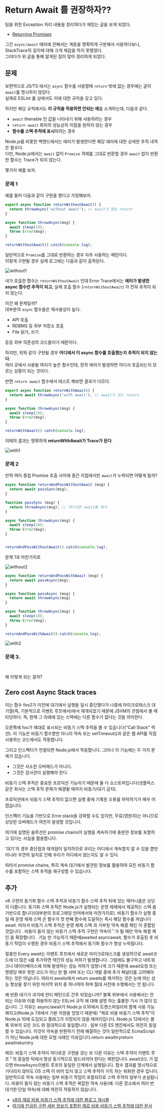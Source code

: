 # Return Await 를 권장하자??

팀을 위한 Exception 처리 내용을 정리하다가 재밌는 글을 보게 되었다.

* [Returning Promises](https://github.com/goldbergyoni/nodebestpractices/blob/master/sections/errorhandling/returningpromises.md?s=35)

그간 `async/await` 에러에 관해서는 계층을 명확하게 구분해서 사용하다보니, StackTrace의 깊이에 대해 크게 체감을 하지 못했었다.  
그러다가 위 글을 통해 알게된 점이 많아 정리하게 되었다.
  
## 문제

보편적으로 JS/TS 에서는 `async` 함수를 사용할때 `return` 밖에 없는 경우에는 굳이 `await`를 명시하지 않았다.  
실제로 ESLint 룰 상에서도 이에 대한 규칙을 갖고 있다.

하지만 해당 규칙에서도 **이 규칙을 적용하면 안되는 예**를 소개하는데, 다음과 같다.

* `await` thenable 인 값을 나타내기 위해 사용하려는 경우
*  `return await` 회피의 성능상의 이점을 원하지 않는 경우
* **함수를 스택 추적에 표시**하려는 경우

Node.js를 비롯한 백엔드에서는 에러가 발생한다면 해당 에러에 대한 상세한 추적 내역은 필수다.  
다만, Node.js에서는 `await` 없이 `Promise` 객체를 그대로 반환할 경우 `await` 없이 반환한 함수는 Trace가 되지 않는다.  
  
몇가지 예를 보자.


### 문제 1 

예를 들어 다음과 같이 구현을 했다고 가정해보자.

```ts
export async function returnWithoutAwait() {
  return throwAsync('without await'); // await가 없는 return
}

async function throwAsync(msg) {
  await sleep(10);
  throw Error(msg);
}

returnWithoutAwait().catch(console.log);
```

일반적으로 `Promise`를 그대로 반환하는 경우 자주 사용하는 패턴이다.  
이렇게 구현될 경우 실제 로그에는 다음과 같이 출력된다.

![without1](./images/without1.png)

내가 호출한 함수는 `returnWithoutAwait` 인데 Error Trace에서는 **에러가 발생한 async 함수만 추적이 되고**, 실제 호출 함수 (`returnWithoutAwait`) 가 전혀 추적이 되지 않는다.  
  
이건 왜 문제일까?  
대부분의 `async` 함수들은 재사용성이 높다.  

* API 호출
* RDBMS 등 외부 저장소 호출
* File 읽기, 쓰기

등등 외부 의존성의 코드들이기 때문이다.  

하지만, 위와 같이 구현될 경우 **어디에서 이 async 함수를 호출했는지 추적이 되지 않는다**.  
여러 곳에서 사용될 여지가 높은 함수인데, 정작 에러가 발생하면 어디서 호출되는지 모르는 상황이 되는 것이다.  
  
반면 `return await` 함수에서 테스트 해보면 결과가 다르다.

```ts
export async function returnWithAwait() {
  return await throwAsync('with await'); // await가 있는 return
}

async function throwAsync(msg) {
  await sleep(10);
  throw Error(msg);
}

returnWithAwait().catch(console.log);
```

이때의 결과는 명확하게 **returnWithAwait가 Trace가 된다**.

![with1](./images/with1.png)


### 문제 2

만약 여러 중첩 Promise 호출 사이에 중간 지점에서만 `await`가 누락되면 어떻게 될까?

```ts
async function returnAndPassWithoutAwait (msg) {
  return await passSync(msg);
}

function passSync (msg) {
  return throwAsync(msg); // 여기서만 await를 제거 
}

async function throwAsync(msg) {
  await sleep(10);
  throw Error(msg);
}


returnAndPassWithoutAwait().catch(console.log);
```

문제 1과 마찬가지로 

![without2](./images/without2.png)

```ts
async function returnAndPassWithAwait (msg) {
  return await passAsync(msg);
}

async function passAsync (msg) {
  return await throwAsync(msg)
}

async function throwAsync(msg) {
  await sleep(10);
  throw Error(msg);
}

returnAndPassWithAwait().catch(console.log);
```

![with2](./images/with2.png)


### 문제 3.

```ts

```

```ts

```
  
왜 이렇게 되는 걸까?
## Zero cost Async Stack traces

이는 함수 foo2가 이전에 대기에서 실행을 일시 중단했다가 나중에 마이크로태스크 대기열(즉, 기본적으로 이벤트 루프에서)에서 재개되었기 때문에 JSVM의 관점에서 볼 때 타당하다. 즉, 현재 그 아래에 있는 스택에는 다른 함수가 없다는 것을 의미한다.

오른쪽에 foo가 제대로 표시되는 비동기 스택 추적을 볼 수 있습니다("Call Stack" 섹션). 이 기능은 비동기 함수뿐만 아니라 약속 또는 setTimeout()과 같은 웹 API를 직접 사용하는 코드에서도 작동합니다.

그리고 인스펙터가 연결되면 Node.js에서 작동합니다. 그러나 이 기능에는 두 가지 문제가 있습니다.

* 그것은 사소한 오버헤드가 아니다.
* 그것은 검사관이 실행해야 한다.

비동기 스택 추적은 중요한 프로덕션 기능이기 때문에 둘 다 쇼스토퍼입니다(넷플릭스 같은 회사는 스택 추적 문제가 해결될 때까지 비동기/대기 금지).

프로덕션에서 비동기 스택 추적이 없으면 실행 중에 기록된 오류를 파악하기가 매우 어렵습니다.

인스펙터 기능을 기반으로 Error.stack을 강화할 수도 있지만, 무료(영원히)는 아니므로 상당한 오버헤드가 여전히 발생할 것입니다.

여기에 설명된 솔루션은 promise chains이 실행을 계속하기에 충분한 정보를 포함하고 있다는 사실을 활용합니다.

'대기'의 경우 중단점과 재개점이 일치하므로 우리는 어디에서 계속할지 알 수 있을 뿐만 아니라 우연의 일치로 인해 우리가 어디에서 왔는지도 알 수 있다.

따라서 promise chains, 특히 계속 대기에서 발견된 정보를 활용하여 모든 비동기 함수를 포함하는 스택 추적을 재구성할 수 있습니다.


## 추가

v8 구현의 동기화 함수 스택 추적과 비동기 함수 스택 추적 뒤에 있는 메커니즘은 상당히 다릅니다. 동기화 스택 추적은 Node.js가 실행되는 운영 체제에서 제공하는 스택 을 기반으로 합니다(대부분의 프로그래밍 언어에서와 마찬가지로). 비동기 함수가 실행 중일 때 운영 체제 스택 은 함수가 첫 번째 함수에 도달하는 즉시 해당 함수를 꺼냅니다 await. 따라서 비동기 스택 추적은 운영 체제 스택 과 거부된 약속 해결 체인 이 혼합된 것입니다 . 비용이 들지 않는 비동기 스택 추적 구현은 약속이 ¹ 가 될 때만 약속 해결 체인 을 확장합니다 . 기능 만 가능하기 때문에awaited asyncawait, 함수가 호출된 후 비동기 작업이 수행된 경우 비동기 스택 추적에서 동기화 함수가 항상 누락됩니다.

절충안
Every await는 이벤트 루프에서 새로운 마이크로태스크를 생성하므로 await코드에 더 많은 s를 추가하면 약간의 성능 저하가 발생합니다. 그럼에도 불구하고 네트워크나 데이터베이스에 의해 발생하는 성능 저하가 엄청나게 크기 때문에 await요청 또는 명령당 매우 핫한 코드가 아닌 한 웹 서버 또는 CLI 개발 중에 추가 패널티를 고려해야 하는 것은 아닙니다. 따라서 awaits에서 return awaits를 제거하는 것은 눈에 띄는 성능 향상을 찾기 위한 마지막 위치 중 하나여야 하며 절대 사전에 수행해서는 안 됩니다.

왜 반환 대기가 과거에 안티 패턴으로 간주 되었습니까?
블록 외부에서 사용해서는 안 되는 이유와 이를 허용하지 않는 ESLint 규칙 에 대해 설명 하는 훌륭한 기사 가 많이 있습니다. 그 이유는 async/await가 Node.js 0.10에서 트랜스파일러와 함께 사용 가능해지고(Node.js 7.6에서 기본 지원을 얻었기 때문에) "제로 비용 비동기 스택 추적"이 Node.js 10에 도입되고 플래그가 지정되지 않을 때까지입니다. Node.js 12에서는 블록 외부의 모든 코드 와 절대적으로 동일합니다 . 일부 다른 ES 엔진에서도 여전히 동일할 수 있습니다. 이것이 약속을 반환하기 전에 해결하는 것이 일반적으로 EcmaScript가 아닌 Node.js에 대한 모범 사례인 이유입니다.return awaittryreturn awaitreturntry

메모:
비동기 스택 추적이 까다로운 구현을 갖는 또 다른 이유는 스택 추적이 이벤트 루프 ¹ 의 동일한 틱에서 항상 동기적으로 빌드되어야 한다는 제한입니다.
await코드 가 없으면 throwAsync이벤트 루프의 동일한 단계에서 실행됩니다. 함수 결과를 명시적으로 기다리지 않아도 OS 스택 이 비어 있지 않고 스택 추적이 가득 차는 퇴화한 경우 입니다. 일반적으로 약속 사용에는 일부 비동기 작업이 포함되므로 스택 추적의 일부가 손실됩니다.
비용이 들지 않는 비동기 스택 추적은 복잡한 약속 사용(예: 다른 장소에서 여러 번 대기한 단일 약속)에 대해 여전히 작동하지 않습니다.

* [v8의 제로 비용 비동기 스택 추적에 대한 블로그 게시물](https://v8.dev/blog/fast-async)
* [여기에 언급된 구현 세부 정보가 포함된 제로 비용 비동기 스택 추적에 대한 문서](https://docs.google.com/document/d/13Sy_kBIJGP0XT34V1CV3nkWya4TwYx9L3Yv45LdGB6Q/edit)
